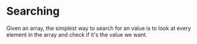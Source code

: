 # Searching

Given an array, the simplest way to search for an value is to look at every element in the array and check if it's the value we want.
